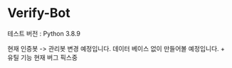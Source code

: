 # Verify-Bot

테스트 버전 : Python 3.8.9

현재 인증봇 -> 관리봇 변경 예정입니다.
데이터 베이스 없이 만들어볼 예정입니다. + 유틸 기능
현재 버그 픽스중
